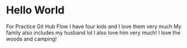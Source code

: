 # Hello World
 For Practice Git Hub Flow
I have four kids and I love them very much
My family also includes my husband lol I also love him very much!
I love the woods and camping!
